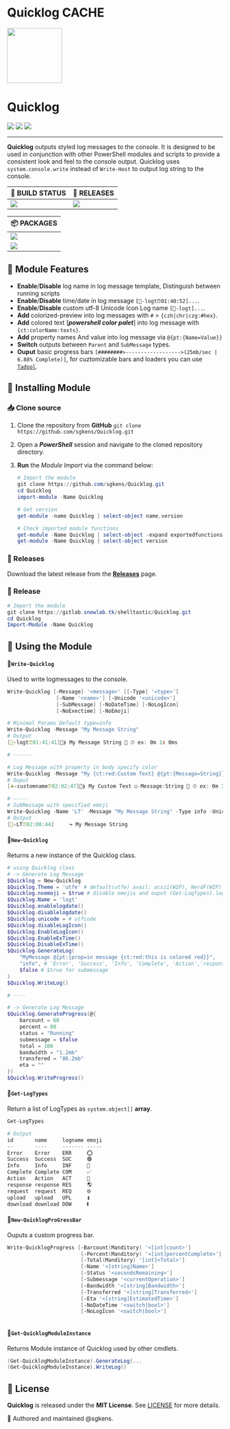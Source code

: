 # Quicklog CACHE

<img width="128" src="https://raw.githubusercontent.com/sgkens/resources/main/modules/Quicklog/dist/v2/Quicklog-logo-128x128.png"/>

# **Quicklog**

<!--license-->
<a href="https://github.com/sgkens/Quicklog/">
  <img src="https://img.shields.io/badge/MIT-License-blue?style=&logo=unlicense&color=purple"></a>
<!--Code Factor-->
<a href="https://www.codefactor.io/repository/github/sgkens/Quicklog/">
  <img src="https://www.codefactor.io/repository/github/sgkens/Quicklog/badge"></a>
<!--coverage-->
<a href="https://coveralls.io/github/sgkens/Quicklog">
  <img src="https://img.shields.io/coverallsCoverage/github/sgkens/Quicklog?branch=main"></a>

---
**Quicklog** outputs styled log messages to the console. It is designed to be used in conjunction with other PowerShell modules and scripts to provide a consistent look and feel to the console output. Quicklog  uses ```system.console.write``` instead of `Write-Host` to output log string to the console.

|🔨 BUILD STATUS|💼 RELEASES|
|-|-|
|<a href="https://gitlab.lab.davilion.online/powershell/Quicklog/-/pipelines"><img src="https://gitlab.lab.davilion.online/powershell/Quicklog/badges/main/pipeline.svg"></a>|<a href="https://gitlab.lab.davilion.online/powershell/Quicklog/-/releases"><img src="https://gitlab.lab.davilion.online/powershell/Quicklog/-/badges/release.svg"></a>|

|📦 PACKAGES|
|-|
|[<img src="https://img.shields.io/powershellgallery/v/csverify?include_prereleases&logo=powershell"/>](https://www.powershellgallery.com/packages/nupsforge)|
|[<img src="https://img.shields.io/chocolatey/v/csverify?&logo=chocolatey"/>](https://Chocolatory.org/sgkens/Quicklog)|

## 💠 Module Features

- **Enable**/**Disable** log name in log message template, Distinguish between running scripts
- **Enable**/**Disable** time/date in log message `[🍥-logt⏰01:40:52]...`.
- **Enable**/**Disable** custom utf-8 Unicode Icon Log name `[🍥-logt]...`.
- **Add** colorized-preview into log messages with `#` > `{czh|chr|czg:#hex}`.
- **Add** colored text [***powershell color palet***] into log message with `{ct:colorName:texts}`.
- **Add** property names And value into log message via `@{pt:{Name=Value}}`
- **Switch** outputs between `Parent` and `SubMessage` types.
- **Ouput** basic progress bars `[########>------------------>(25mb/sec | 6.88% Complete)]`, for cuztomizable bars and loaders you can use [`Tadpol`](https://github.com/sgkens/tadpol).

## 💠 Installing Module

### 📥 Clone source

1. Clone the repository from **GitHub** `git clone https://github.com/sgkens/Quicklog.git`
2. Open a ***PowerShell*** session and navigate to the cloned repository directory.
3. **Run** the *Module Import* via the command below:

    ```powershell
    # Import the module
    git clone https://github.com/sgkens/Quicklog.git
    cd Quicklog
    import-module -Name Quicklog

    # Get version
    get-module -name Quicklog | select-object name,version

    # Check imported module functions
    get-module -Name Quicklog | select-object -expand exportedfunctions
    get-module -Name Quicklog | select-object version
    ```

### 💼 Releases

Download the latest release from the [**Releases**](https://github.com/sgkens/Quicklog/releases) page.

### 💼 Release

```powershell
# Import the module
git clone https://gitlab.snowlab.tk/shelltastic/Quicklog.git
cd Quicklog
Import-Module -Name Quicklog
```

## 🐥 Using the Module

#### 🔹`Write-Quicklog`

Used to write logmessages to the console.

```powershell
Write-Quicklog [-Message] '<message>' [[-Type] '<type>']
                [-Name '<name>'] [-Unicode '<unicode>'] 
                [-SubMessage] [-NoDateTime] [-NoLogIcon] 
                [-NoExectime] [-NoEmoji]
```

```powershell
# Minimal Params Default type=info
Write-Quicklog -Message "My Message String" 
# Output
[🍥-logt⏰01:41:41]📝❯ My Message String 🔸 ⏱ ex: 0m 1s 0ms

# ------

# Log Message with property in body specify color
Write-Quicklog -Message "My {ct:red:Custom Text} @{pt:{Message=String}}" -Type Info -Name customname -Unicode "#2795"
# Ouput
[➕-customname⏰02:02:47]📝❯ My Custom Text ○-Message:String 🔸 ⏱ ex: 0m 1s 0ms

# -----
# SubMessage with specified emoji
Write-Quicklog -Name 'LT' -Message "My Message String" -Type info -Unicode "#1F433" -SubMessage
# Output
[🐳-LT⏰02:00:44]     ↪ My Message String
```

#### 🔹`New-Quicklog`

Returns a new instance of the Quicklog class.

```powershell
# using Quicklog class 
# -> Generate Log Message
$Quicklog = New-Quicklog
$Quicklog.Theme = 'utfe' # default(utfe) avail: acsii(WIP), NerdF(WIP)
$Quicklog.noemoji = $true # disable emojis and ouput (Get-LogTypes).logName
$Quicklog.Name = 'logt'
$Quicklog.enablelogdate()
$Quicklog.disablelogdate()
$Quicklog.unicode = # utfcode
$Quicklog.disableLogIcon()
$Quicklog.EnableLogIcon()
$Quicklog.EnableExTime()
$Quicklog.DisableExTime()
$Quicklog.GenerateLog(
    "MyMessage @{pt:{prop=in message {ct:red:this is colored red}}",
    "info", # 'Error', 'Success', 'Info', 'Complete', 'Action','response','request','upload','download','read','write'
    $false # $true for submessage
)
$Quicklog.WriteLog()

# ----

# -> Generate Log Message
$Quicklog.GenerateProgress(@{
    barcount = 60
    percent = 80
    status = "Running"
    submessage = $false
    total = 100 
    bandwidth = "1.2mb"
    transfered = "86.2mb"
    eta = ""
})
$Quicklog.WriteProgress()

```

#### 🔹`Get-LogTypes`

Return a list of LogTypes as `system.object[]` **array**.

```powershell
Get-LogTypes

# Output
id       name     logname emoji
--       ----     ------- -----
Error    Error    ERR     ⭕
Success  Success  SUC     🟢
Info     Info     INF     📝
Complete Complete COM     ✅
Action   Action   ACT     🧿
response response RES     🌎
request  request  REQ     🌐
upload   upload   UPL     ⏫
download download DOW     ⏬
```

#### 🔹`New-QuicklogProGressBar`

Ouputs a custom progress bar.

```powershell
Write-QuicklogProgress [-Barcount(Manditory) '<[int]count>']
                        [-Percent(Manditory) '<[int]percentComplete>']
                        [-Total(Manditory) '[int]<Total>'] 
                        [-Name '<[string]Name>'] 
                        [-Status '<secondsRemaining>'] 
                        [-Submessage '<currentOperation>'] 
                        [-Bandwidth '<[string]Bandwidth>'] 
                        [-Transferred '<[string]Transferred>']
                        [-Eta '<[string]EstimatedTime>']
                        [-NoDateTime '<switch|bool>']
                        [-NoLogIcon '<switch|bool>']

```

```powershell
```

#### 🔹`Get-QuicklogModuleInstance`

Returns Module instance of Quicklog used by other cmdlets.

```powershell
(Get-QuicklogModuleInstance).GenerateLog(...
(Get-QuicklogModuleInstance).WriteLog()
```

## 📑 License

 **Quicklog** is released under the **MIT License**. See [LICENSE]() for more details.

👤 Authored and maintained @sgkens.
